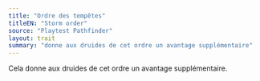 ```yaml
---
title: "Ordre des tempêtes"
titleEN: "Storm order"
source: "Playtest Pathfinder"
layout: trait
summary: "donne aux druides de cet ordre un avantage supplémentaire"
---
```

Cela donne aux druides de cet ordre un avantage supplémentaire.

